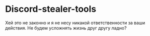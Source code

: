 # Discord-stealer-tools
Хей это не законно и я не несу никакой ответственности за ваши действия. Не будем усложнять жизнь друг другу ладно?

